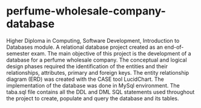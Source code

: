 # perfume-wholesale-company-database

Higher Diploma in Computing, Software Development, Introduction to Databases module. A relational database project created as an end-of-semester exam. 
The main objective of this project is the development of a database for a perfume wholesale company.
The conceptual and logical design phases required the identification of the entities and their relationships, attributes, primary and foreign keys.
The entity relationship diagram (ERD) was created with the CASE tool LucidChart. 
The implementation of the database was done in MySql environment. The taba.sql file contains all the DDL and DML SQL statements used throughout the project to create, populate and query the database and its tables. 
